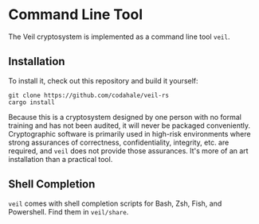 # Command Line Tool

The Veil cryptosystem is implemented as a command line tool `veil`.

## Installation

To install it, check out this repository and build it yourself:

```shell
git clone https://github.com/codahale/veil-rs
cargo install
```

Because this is a cryptosystem designed by one person with no formal training and has not been audited, it will never be
packaged conveniently. Cryptographic software is primarily used in high-risk environments where strong assurances of
correctness, confidentiality, integrity, etc. are required, and `veil` does not provide those assurances. It's more
of an art installation than a practical tool.

## Shell Completion

`veil` comes with shell completion scripts for Bash, Zsh, Fish, and Powershell. Find them in `veil/share`.